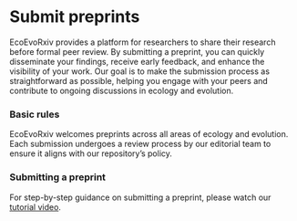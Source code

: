 # Submit preprints

EcoEvoRxiv provides a platform for researchers to share their research before formal peer review. By submitting a preprint, you can quickly disseminate your findings, receive early feedback, and enhance the visibility of your work. Our goal is to make the submission process as straightforward as possible, helping you engage with your peers and contribute to ongoing discussions in ecology and evolution.   

### Basic rules

EcoEvoRxiv welcomes preprints across all areas of ecology and evolution. Each submission undergoes a review process by our editorial team to ensure it aligns with our repository’s policy.   

### Submitting a preprint

For step-by-step guidance on submitting a preprint, please watch our [tutorial video](https://www.youtube.com/watch?v=CUSbYNNrXuU).  
